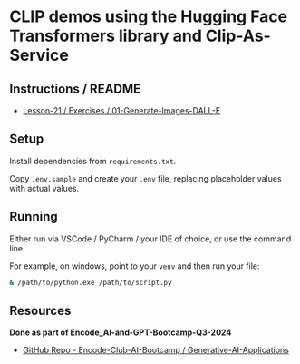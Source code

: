 # CLIP demos using the Hugging Face Transformers library and Clip-As-Service

## Instructions / README
* [Lesson-21 / Exercises / 01-Generate-Images-DALL-E](https://github.com/Encode-Club-AI-Bootcamp/Generative-AI-Applications/blob/main/Lesson-21/exercises/01-Generate-Images-DALL-E.md)

## Setup

Install dependencies from `requirements.txt`.

Copy `.env.sample` and create your `.env` file, replacing placeholder values with actual values.

## Running
Either run via VSCode / PyCharm / your IDE of choice, or use the command line.

For example, on windows, point to your `venv` and then run your file:

```bash
& /path/to/python.exe /path/to/script.py
```

## Resources

**Done as part of Encode_AI-and-GPT-Bootcamp-Q3-2024**

* [GitHub Repo - Encode-Club-AI-Bootcamp / Generative-AI-Applications](https://github.com/Encode-Club-AI-Bootcamp/Generative-AI-Applications)